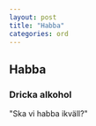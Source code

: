 ```yaml
---
layout: post
title: "Habba"
categories: ord
---
```


## Habba

### Dricka alkohol

"Ska vi habba ikväll?"